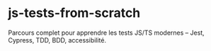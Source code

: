 # js-tests-from-scratch
Parcours complet pour apprendre les tests JS/TS modernes – Jest, Cypress, TDD, BDD, accessibilité.
